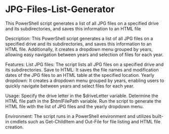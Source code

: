 # JPG-Files-List-Generator
This PowerShell script generates a list of all JPG files on a specified drive and its subdirectories, and saves this information to an HTML file

Description:
This PowerShell script generates a list of all JPG files on a specified drive and its subdirectories, and saves this information to an HTML file. Additionally, it creates a dropdown menu grouped by years, allowing easy navigation between years and selection of files for each year.

Features:
List JPG files: The script lists all JPG files on a specified drive and its subdirectories.
Save to HTML: It saves the file names and modification dates of the JPG files to an HTML table at the specified location.
Yearly dropdown: It creates a dropdown menu grouped by years, enabling users to quickly navigate between years and select files for each year.

Usage:
Specify the drive letter in the $driveLetter variable.
Determine the HTML file path in the $htmlFilePath variable.
Run the script to generate the HTML file with the list of JPG files and the yearly dropdown menu.

Environment:
The script runs in a PowerShell environment and utilizes built-in cmdlets such as Get-ChildItem and Out-File for file listing and HTML file creation.
